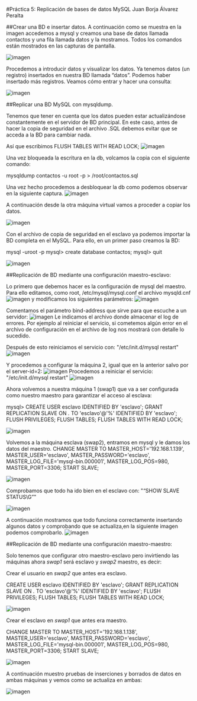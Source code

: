 #Práctica 5: Replicación de bases de datos MySQL
Juan Borja Álvarez Peralta

##Crear una BD e insertar datos.
A continuación como se muestra en la imagen accedemos a mysql y creamos una base
de datos llamada contactos y una fila llamada datos y la mostramos.
Todos los comandos están mostrados en las capturas de pantalla.

![imagen](Capturas/Captura_1.png)

Procedemos a introducir datos y visualizar los datos.
Ya tenemos datos (un registro) insertados en nuestra BD llamada “datos”. Podemos
haber insertado más registros. Veamos cómo entrar y hacer una consulta:

![imagen](Capturas/Captura_2.png)

##Replicar una BD MySQL con mysqldump.

Tenemos que tener en cuenta que los datos pueden
estar actualizándose constantemente en el servidor de BD principal. En este caso,
antes de hacer la copia de seguridad en el archivo .SQL debemos evitar que se
acceda a la BD para cambiar nada.

Así que escribimos FLUSH TABLES WITH READ LOCK;
![imagen](Capturas/Captura_3.png)

Una vez bloqueada la escritura en la db, volcamos la copia con el siguiente comando:

mysqldump contactos -u root -p > /root/contactos.sql

Una vez hecho procedemos a desbloquear la db como podemos observar en la siguiente captura.
![imagen](Capturas/Captura_4.png)

A continuación desde la otra máquina virtual vamos a proceder a copiar los datos.

![imagen](Capturas/Captura_5.png)

Con el archivo de copia de seguridad en el esclavo ya podemos importar la BD
completa en el MySQL. Para ello, en un primer paso creamos la BD:

 mysql -uroot -p
mysql> create database contactos;
mysql> quit

![imagen](Capturas/Captura_6.png)

##Replicación de BD mediante una configuración maestro-esclavo:

Lo primero que debemos hacer es la configuración de mysql del maestro. Para ello
editamos, como root,  /etc/mysql/mysql.conf  el archivo mysqld.cnf 
![imagen](Capturas/Captura_7.png)
y modificamos los siguientes parámetros:
![imagen](Capturas/Captura_8.png)

Comentamos el parámetro bind-address que sirve para que escuche a un servidor:
![imagen](Capturas/Captura_9.png)
Le indicamos el archivo donde almacenar el log de errores. Por ejemplo al reiniciar el
servicio, si cometemos algún error en el archivo de configuración en el archivo de log
nos mostrará con detalle lo sucedido.

Después de esto reiniciamos el servicio con: "/etc/init.d/mysql restart"
![imagen](Capturas/Captura_10.png)

Y procedemos a configurar la máquina 2, igual que en la anterior salvo por el server-id=2:
![imagen](Capturas/Captura_11.png)
Procedemos a reiniciar el servicio: "/etc/init.d/mysql restart"
![imagen](Capturas/Captura_12.png)

Ahora volvemos a nuestra máquina 1 (swap1) que va a ser configurada como nuestro maestro para garantizar el acceso al esclava:

mysql> CREATE USER esclavo IDENTIFIED BY 'esclavo';
GRANT REPLICATION SLAVE ON *.* TO 'esclavo'@'%' IDENTIFIED BY 'esclavo';
FLUSH PRIVILEGES;
FLUSH TABLES;
FLUSH TABLES WITH READ LOCK;

![imagen](Capturas/Captura_13.png)

Volvemos a la máquina esclava (swap2), entramos en mysql y le damos los datos del maestro.
CHANGE MASTER TO MASTER_HOST='192.168.1.139', MASTER_USER='esclavo', MASTER_PASSWORD='esclavo', MASTER_LOG_FILE='mysql-bin.000001', MASTER_LOG_POS=980, MASTER_PORT=3306;
START SLAVE;

![imagen](Capturas/Captura_14.png)

Comprobamos que todo ha ido bien en el esclavo con: "“SHOW SLAVE STATUS\G”"

![imagen](Capturas/Captura_15.png)

A continuación mostramos que todo funciona correctamente insertando algunos datos y comprobando que se actualiza,en la siguiente imagen podemos comprobarlo.
![imagen](Capturas/Captura_16.png)

##Replicación de BD mediante una configuración maestro-maestro:

Solo tenemos que configurar otro maestro-esclavo pero invirtiendo las máquinas ahora *swap1* será esclavo y *swap2* maestro, es decir:

Crear el usuario en *swap2* que antes era esclavo.

CREATE USER esclavo IDENTIFIED BY 'esclavo';
GRANT REPLICATION SLAVE ON *.* TO 'esclavo'@'%' IDENTIFIED BY 'esclavo';
FLUSH PRIVILEGES;
FLUSH TABLES;
FLUSH TABLES WITH READ LOCK;

![imagen](Capturas/Captura_17.png)

Crear el esclavo en *swap1* que antes era maestro.


CHANGE MASTER TO MASTER_HOST='192.168.1.138', MASTER_USER='esclavo', MASTER_PASSWORD='esclavo', MASTER_LOG_FILE='mysql-bin.000001', MASTER_LOG_POS=980, MASTER_PORT=3306;
START SLAVE;

![imagen](Capturas/Captura_18.png)

A continuación muestro pruebas de inserciones y borrados de datos en ambas máquinas y vemos como se actualiza en ambas:

![imagen](Capturas/Captura_19.png)
